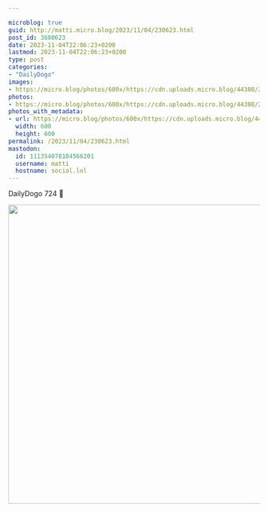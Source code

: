 ```yaml
---

microblog: true
guid: http://matti.micro.blog/2023/11/04/230623.html
post_id: 3680623
date: 2023-11-04T22:06:23+0200
lastmod: 2023-11-04T22:06:23+0200
type: post
categories:
- "DailyDogo"
images:
- https://micro.blog/photos/600x/https://cdn.uploads.micro.blog/44388/2023/0cba10dc503c4bd7ae9d77185e5e8bb5.jpg
photos:
- https://micro.blog/photos/600x/https://cdn.uploads.micro.blog/44388/2023/0cba10dc503c4bd7ae9d77185e5e8bb5.jpg
photos_with_metadata:
- url: https://micro.blog/photos/600x/https://cdn.uploads.micro.blog/44388/2023/0cba10dc503c4bd7ae9d77185e5e8bb5.jpg
  width: 600
  height: 600
permalink: /2023/11/04/230623.html
mastodon:
  id: 111354078184566201
  username: matti
  hostname: social.lol
---
```

DailyDogo 724 🐶

<img src="/media/uploads/2023/0cba10dc503c4bd7ae9d77185e5e8bb5.jpg" width="600" height="600" alt="" />
